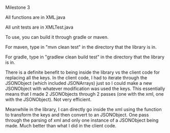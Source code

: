 Milestone 3


All functions are in XML.java

All unit tests are in XMLTest.java

To use, you can build it through gradle or maven.

For maven, type in "mvn clean test" in the directory that the library is in.

For gradle, type in "gradlew clean build test" in the directory that the library is in.


There is a definite benefit to being inside the library vs the client code for replacing all the keys. 
In the client code, I had to iterate through the JSONObject (which included JSONArrays) just so I could make a new JSONObject with whatever modification was used the keys. This essentially means that I made 2 JSONObjects through 2 passes (one with the xml, one with the JSONObject). Not very efficient.

Meanwhile in the library, I can directly go inside the xml using the function to transform the keys and then convert to an JSONObject. One pass through the parsing of xml and only one instance of a JSONObject being made. Much better than what I did in the client code.
